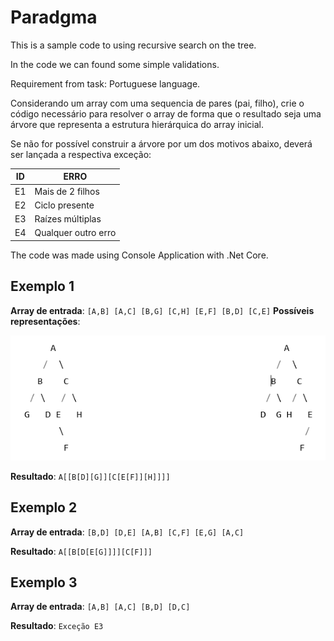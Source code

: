 # Paradgma

This is a sample code to using recursive search on the tree.

In the code we can found some simple validations.

Requirement from task: Portuguese language.

Considerando um array com uma sequencia de pares (pai, filho), crie o código necessário para resolver o array de forma que o resultado seja uma árvore que representa a estrutura hierárquica do array inicial.

Se não for possível construir a árvore por um dos motivos abaixo, deverá ser lançada a respectiva exceção:

|ID	| ERRO                  |
| - | --------------------- |
|E1	| Mais de 2 filhos      |
|E2	| Ciclo presente        |
|E3	| Raízes múltiplas      |
|E4	| Qualquer outro erro   |


The code was made using Console Application with .Net Core.

## Exemplo 1

**Array de entrada**: `[A,B] [A,C] [B,G] [C,H] [E,F] [B,D] [C,E]`
**Possíveis representações**:

![](tree.png)

**Resultado**: `A[[B[D][G]][C[E[F]][H]]]]`

## Exemplo 2

**Array de entrada**: `[B,D] [D,E] [A,B] [C,F] [E,G] [A,C]`

**Resultado**: `A[[B[D[E[G]]]][C[F]]]`

## Exemplo 3
**Array de entrada**: `[A,B] [A,C] [B,D] [D,C]`

**Resultado**: `Exceção E3`
